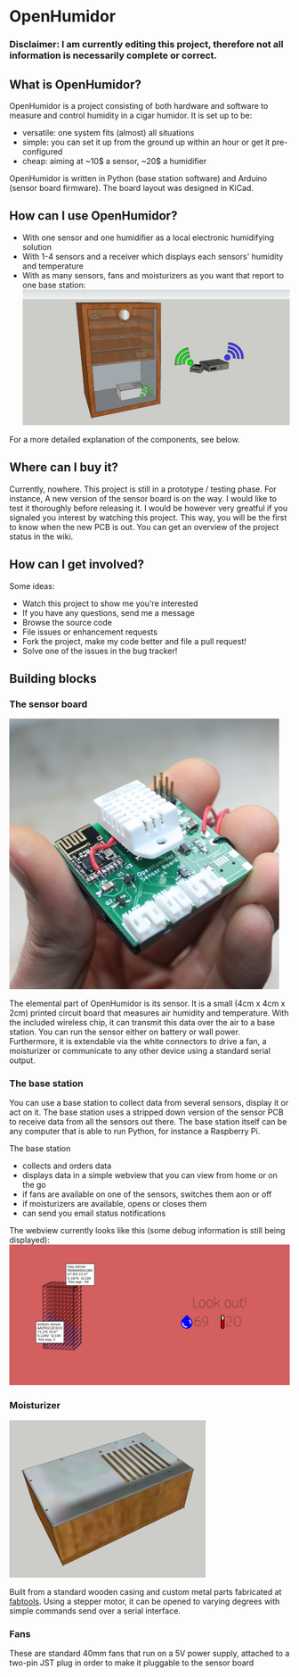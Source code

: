 # OpenHumidor

### Disclaimer: I am currently editing this project, therefore not all information is necessarily complete or correct.

## What is OpenHumidor?
OpenHumidor is a project consisting of both hardware and software to measure and control humidity in a cigar humidor. 
It is set up to be:
* versatile: one system fits (almost) all situations
* simple: you can set it up from the ground up within an hour or get it pre-configured
* cheap: aiming at ~10$ a sensor, ~20$ a humidifier

OpenHumidor is written in Python (base station software) and Arduino (sensor board firmware). The board layout was designed in KiCad. 

## How can I use OpenHumidor?
* With one sensor and one humidifier as a local electronic humidifying solution
* With 1-4 sensors and a receiver which displays each sensors' humidity and temperature
* With as many sensors, fans and moisturizers as you want that report to one base station:
![Three sensors, two fans and a mositurizer driven by a bases station](https://github.com/sharst/OpenHumidor/blob/master/wiki_images/OH-usecase1.png)

For a more detailed explanation of the components, see below. 

## Where can I buy it?
Currently, nowhere. This project is still in a prototype / testing phase. For instance, A new version of the sensor board is on the way. I would like to test it thoroughly before releasing it. 
I would be however very greatful if you signaled you interest by watching this project. This way, you will be the first to know when the new PCB is out. You can get an overview of the project status in the wiki.

## How can I get involved?
Some ideas:
* Watch this project to show me you're interested
* If you have any questions, send me a message
* Browse the source code
* File issues or enhancement requests
* Fork the project, make my code better and file a pull request!
* Solve one of the issues in the bug tracker!

## Building blocks

### The sensor board
![The sensor PCB](https://github.com/sharst/OpenHumidor/blob/master/wiki_images/OH-sensor.jpg)

The elemental part of OpenHumidor is its sensor. It is a small (4cm x 4cm x 2cm) printed circuit board that measures air humidity and temperature. With the included wireless chip, it can transmit this data over the air to a base station. You can run the sensor either on battery or wall power. Furthermore, it is extendable via the white connectors to drive a fan, a moisturizer or communicate to any other device using a standard serial output. 

### The base station
You can use a base station to collect data from several sensors, display it or act on it. The base station uses a stripped down version of the sensor PCB to receive data from all the sensors out there. The base station itself can be any computer that is able to run Python, for instance a Raspberry Pi. 

The base station
* collects and orders data
* displays data in a simple webview that you can view from home or on the go
* if fans are available on one of the sensors, switches them aon or off
* if moisturizers are available, opens or closes them
* can send you email status notifications

The webview currently looks like this (some debug information is still being displayed):
![The OpenHumidor webview](https://github.com/sharst/OpenHumidor/blob/master/wiki_images/OH-webview.png)

### Moisturizer
![The moisturizer](https://github.com/sharst/OpenHumidor/blob/master/wiki_images/OH-moisturizer.png)

Built from a standard wooden casing and custom metal parts fabricated at [fabtools](http://www.fabtools.de). Using a stepper motor, it can be opened to varying degrees with simple commands send over a serial interface. 

### Fans
These are standard 40mm fans that run on a 5V power supply, attached to a two-pin JST plug in order to make it pluggable to the sensor board


